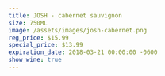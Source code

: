 ```yaml
---
title: JOSH - cabernet sauvignon
size: 750ML
image: /assets/images/josh-cabernet.png
reg_price: $15.99
special_price: $13.99
expiration_date: 2018-03-21 00:00:00 -0600
show_wine: true
---
```



